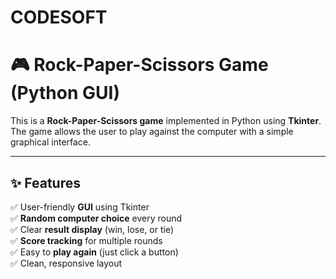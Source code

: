 # CODESOFT
# 🎮 Rock-Paper-Scissors Game (Python GUI)

This is a **Rock-Paper-Scissors game** implemented in Python using **Tkinter**.  
The game allows the user to play against the computer with a simple graphical interface.

---

## ✨ Features

✅ User-friendly **GUI** using Tkinter  
✅ **Random computer choice** every round  
✅ Clear **result display** (win, lose, or tie)  
✅ **Score tracking** for multiple rounds  
✅ Easy to **play again** (just click a button)  
✅ Clean, responsive layout

